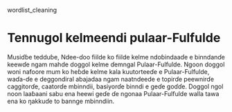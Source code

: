 wordlist_cleaning
# Tennugol kelmeendi pulaar-Fulfulde
Musiɗɓe tedduɓe,
Ndee-ɗoo fiilde ko fiilde kelme ndoɓindaaɗe e binndanɗe keewɗe ngam mahde doggol kelme ɗemngal Pulaar-Fulfulde. Ngoon doggol woni nafoore mum ko heɓde kelme kala kuutorteeɗe e Pulaar-Fulfulde, waɗa-ɗe e deggondiral abajadaa ngam naatndeede e topirɗe peewnirɗe caggitorɗe, caatorɗe mbinndii, basiyorɗe binndi e geɗe goɗɗe.
Doggol ngol noon laaɓaani sabu ena heewi geɗe ɗe ngonaa Pulaar-Fulfulde walla tawa ena ko ŋakkuɗe to bannge mbinndiin.

